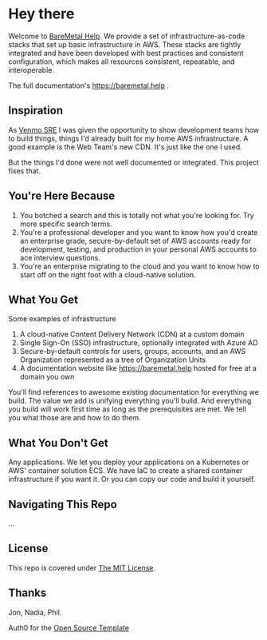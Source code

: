# Hey there

Welcome to [BareMetal Help](https://baremetal.help). We provide a set of infrastructure-as-code stacks that set up basic infrastructure in AWS. These stacks are tightly integrated and have been developed with best practices and consistent configuration, which makes all resources consistent, repeatable, and interoperable.

The full documentation's https://baremetal.help .

## Inspiration

As [Venmo SRE](https://venmo.com) I was given the opportunity to show development teams how to build things, things I'd already built for my home AWS infrastructure. A good example is the Web Team's new CDN. It's just like the one I used.

But the things I'd done were not well documented or integrated. This project fixes that.

## You're Here Because

1. You botched a search and this is totally not what you're looking for. Try more specific search terms.
1. You're a professional developer and you want to know how you'd create an enterprise grade, secure-by-default set of AWS accounts ready for development, testing, and production in your personal AWS accounts to ace interview questions.
1. You're an enterprise migrating to the cloud and you want to know how to start off on the right foot with a cloud-native solution.

## What You Get

Some examples of infrastructure

1. A cloud-native Content Delivery Network (CDN) at a custom domain
1. Single Sign-On (SSO) infrastructure, optionally integrated with Azure AD
1. Secure-by-default controls for users, groups, accounts, and an AWS Organization represented as a tree of Organization Units
1. A documentation website like https://baremetal.help hosted for free at a domain you own

You'll find references to awesome existing documentation for everything we build. The value we add is unifying everything you'll build. And everything you build will work first time as long as the prerequisites are met. We tell you what those are and how to do them.

## What You Don't Get

Any applications. We let you deploy your applications on a Kubernetes or AWS' container solution ECS. We have IaC to create a shared container infrastructure if you want it. Or you can copy our code and build it yourself.  

## Navigating This Repo

...

## License

This repo is covered under [The MIT License](./LICENSE).

## Thanks

Jon, Nadia, Phil.

Auth0 for the [Open Source Template](https://github.com/auth0/open-source-template)
